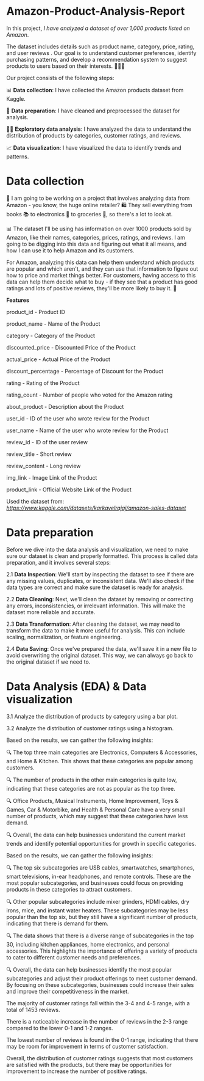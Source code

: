 # Amazon-Product-Analysis-Report

In this project, *I have analyzed a dataset of over 1,000 products listed on Amazon*.

The dataset includes details such as product name, category, price, rating, and user reviews . Our goal is to understand customer preferences, identify purchasing patterns, and develop a recommendation system to suggest products to users based on their interests. 🧐👨‍💻

Our project consists of the following steps:

📊 **Data collection**: I have collected the Amazon products dataset from Kaggle.

🧹 **Data preparation**: I have cleaned and preprocessed the dataset for analysis.

🕵️‍♂️ **Exploratory data analysis**: I have analyzed the data to understand the distribution of products by categories, customer ratings, and reviews.

📈 **Data visualization**: I have visualized the data to identify trends and patterns.


# **Data collection**

👋 I am going to be working on a project that involves analyzing data from Amazon - you know, the huge online retailer? 🛍️ They sell everything from books 📚 to electronics 📱 to groceries 🍎, so there's a lot to look at.

📊 The dataset I'll be using has information on over 1000 products sold by Amazon, like their names, categories, prices, ratings, and reviews. I am going to be digging into this data and figuring out what it all means, and how I can use it to help Amazon and its customers.

For Amazon, analyzing this data can help them understand which products are popular and which aren't, and they can use that information to figure out how to price and market things better. For customers, having access to this data can help them decide what to buy - if they see that a product has good ratings and lots of positive reviews, they'll be more likely to buy it. 💸

**Features**

product_id - Product ID

product_name - Name of the Product

category - Category of the Product

discounted_price - Discounted Price of the Product

actual_price - Actual Price of the Product

discount_percentage - Percentage of Discount for the Product

rating - Rating of the Product

rating_count - Number of people who voted for the Amazon rating

about_product - Description about the Product

user_id - ID of the user who wrote review for the Product

user_name - Name of the user who wrote review for the Product

review_id - ID of the user review

review_title - Short review

review_content - Long review

img_link - Image Link of the Product

product_link - Official Website Link of the Product


Used the dataset from: *https://www.kaggle.com/datasets/karkavelrajaj/amazon-sales-dataset*


# Data preparation
Before we dive into the data analysis and visualization, we need to make sure our dataset is clean and properly formatted. This process is called data preparation, and it involves several steps:

2.1 **Data Inspection**: We'll start by inspecting the dataset to see if there are any missing values, duplicates, or inconsistent data. We'll also check if the data types are correct and make sure the dataset is ready for analysis.

2.2 **Data Cleaning**: Next, we'll clean the dataset by removing or correcting any errors, inconsistencies, or irrelevant information. This will make the dataset more reliable and accurate.

2.3 **Data Transformation**: After cleaning the dataset, we may need to transform the data to make it more useful for analysis. This can include scaling, normalization, or feature engineering.

2.4 **Data Saving**: Once we've prepared the data, we'll save it in a new file to avoid overwriting the original dataset. This way, we can always go back to the original dataset if we need to.


# Data Analysis (EDA) & Data visualization

3.1 Analyze the distribution of products by category using a bar plot.

3.2 Analyze the distribution of customer ratings using a histogram.


Based on the results, we can gather the following insights:

🔍 The top three main categories are Electronics, Computers & Accessories, and Home & Kitchen. This shows that these categories are popular among customers.

🔍 The number of products in the other main categories is quite low, indicating that these categories are not as popular as the top three.

🔍 Office Products, Musical Instruments, Home Improvement, Toys & Games, Car & Motorbike, and Health & Personal Care have a very small number of products, which may suggest that these categories have less demand.

🔍 Overall, the data can help businesses understand the current market trends and identify potential opportunities for growth in specific categories.


Based on the results, we can gather the following insights:

🔍 The top six subcategories are USB cables, smartwatches, smartphones, smart televisions, in-ear headphones, and remote controls. These are the most popular subcategories, and businesses could focus on providing products in these categories to attract customers.

🔍 Other popular subcategories include mixer grinders, HDMI cables, dry irons, mice, and instant water heaters. These subcategories may be less popular than the top six, but they still have a significant number of products, indicating that there is demand for them.

🔍 The data shows that there is a diverse range of subcategories in the top 30, including kitchen appliances, home electronics, and personal accessories. This highlights the importance of offering a variety of products to cater to different customer needs and preferences.

🔍 Overall, the data can help businesses identify the most popular subcategories and adjust their product offerings to meet customer demand. By focusing on these subcategories, businesses could increase their sales and improve their competitiveness in the market.


The majority of customer ratings fall within the 3-4 and 4-5 range, with a total of 1453 reviews.

There is a noticeable increase in the number of reviews in the 2-3 range compared to the lower 0-1 and 1-2 ranges.

The lowest number of reviews is found in the 0-1 range, indicating that there may be room for improvement in terms of customer satisfaction.

Overall, the distribution of customer ratings suggests that most customers are satisfied with the products, but there may be opportunities for improvement to increase the number of positive ratings.
